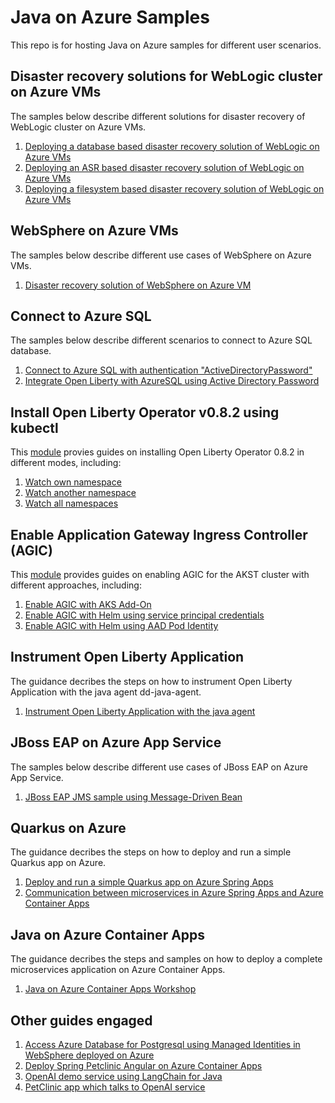 # Java on Azure Samples

This repo is for hosting Java on Azure samples for different user scenarios.

## Disaster recovery solutions for WebLogic cluster on Azure VMs

The samples below describe different solutions for disaster recovery of WebLogic cluster on Azure VMs.

1. [Deploying a database based disaster recovery solution of WebLogic on Azure VMs](./wls-dr-database/README.md)
1. [Deploying an ASR based disaster recovery solution of WebLogic on Azure VMs](./wls-dr-asr/README.md)
1. [Deploying a filesystem based disaster recovery solution of WebLogic on Azure VMs](./wls-dr-filesystem/README.md)

## WebSphere on Azure VMs

The samples below describe different use cases of WebSphere on Azure VMs.

1. [Disaster recovery solution of WebSphere on Azure VM](https://github.com/majguo/websphere-on-azure)

## Connect to Azure SQL

The samples below describe different scenarios to connect to Azure SQL database.

1. [Connect to Azure SQL with authentication "ActiveDirectoryPassword"](./sql-auth-aad-password/README.md)
1. [Integrate Open Liberty with AzureSQL using Active Directory Password](./javaee-cafe-mssql-auth-aad-password/README.md)

## Install Open Liberty Operator v0.8.2 using kubectl

This [module](./olo-installation/README.md) provies guides on installing Open Liberty Operator 0.8.2 in different modes, including:

1. [Watch own namespace](./olo-installation/watch-own-namespace.md)
1. [Watch another namespace](./olo-installation/watch-another-namespace.md)
1. [Watch all namespaces](./olo-installation/watch-all-namespaces.md)

## Enable Application Gateway Ingress Controller (AGIC)

This [module](./agic-aks/README.md) provides guides on enabling AGIC for the AKST cluster with different approaches, including:

1. [Enable AGIC with AKS Add-On](./agic-aks/agic-addon.md)
1. [Enable AGIC with Helm using service principal credentials](./agic-aks/agic-helm-sp.md)
1. [Enable AGIC with Helm using AAD Pod Identity](./agic-aks/agic-helm-identity.md)

## Instrument Open Liberty Application 

The guidance decribes the steps on how to instrument Open Liberty Application with the java agent dd-java-agent.

1. [Instrument Open Liberty Application with the java agent](./ola-instrument/README.md)

## JBoss EAP on Azure App Service

The samples below describe different use cases of JBoss EAP on Azure App Service.

1. [JBoss EAP JMS sample using Message-Driven Bean](https://github.com/majguo/jboss-eap-on-app-service)

## Quarkus on Azure

The guidance decribes the steps on how to deploy and run a simple Quarkus app on Azure.

1. [Deploy and run a simple Quarkus app on Azure Spring Apps](./quarkus/quarkus-on-asa.md)
1. [Communication between microservices in Azure Spring Apps and Azure Container Apps](./quarkus/quarkus-quickstart.md)

## Java on Azure Container Apps

The guidance decribes the steps and samples on how to deploy a complete microservices application on Azure Container Apps.

1. [Java on Azure Container Apps Workshop](https://github.com/majguo/azure-spring-apps-training/tree/master/aca)

## Other guides engaged

1. [Access Azure Database for Postgresql using Managed Identities in WebSphere deployed on Azure](https://github.com/Azure-Samples/Passwordless-Connections-for-Java-Apps/tree/main/JakartaEE/websphere)
1. [Deploy Spring Petclinic Angular on Azure Container Apps](https://github.com/majguo/spring-petclinic-angular#deploy-on-azure-container-apps)
1. [OpenAI demo service using LangChain for Java](https://github.com/seanli1988/petclinic/tree/ai)
1. [PetClinic app which talks to OpenAI service](https://github.com/seanli1988/petclinic/tree/main)
